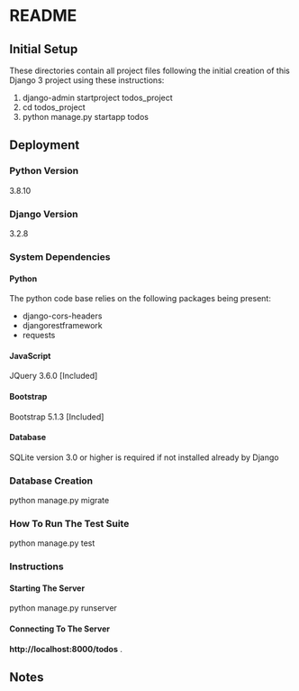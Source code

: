 # README

## Initial Setup

These directories contain all project files following the initial creation of
this Django 3 project using these instructions:

1. django-admin startproject todos_project
2. cd todos_project
3. python manage.py startapp todos

## Deployment

### Python Version

3.8.10

### Django Version

3.2.8

### System Dependencies

#### Python

The python code base relies on the following packages being present:

* django-cors-headers
* djangorestframework
* requests

#### JavaScript

JQuery 3.6.0 [Included]

#### Bootstrap

Bootstrap 5.1.3 [Included]

#### Database

SQLite version 3.0 or higher is required if not installed already by Django

### Database Creation

python manage.py migrate

### How To Run The Test Suite

python manage.py test

### Instructions

#### Starting The Server

python manage.py runserver

#### Connecting To The Server

**http://localhost:8000/todos** .

## Notes
